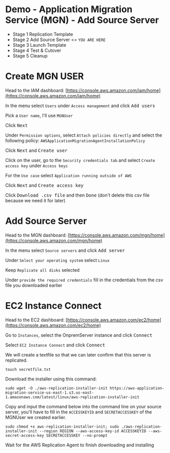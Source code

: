 # Demo - Application Migration Service (MGN) - Add Source Server

- Stage 1 Replication Template
- Stage 2 Add Source Server <= `YOU ARE HERE`
- Stage 3 Launch Template
- Stage 4 Test & Cutover
- Stage 5 Cleanup

# Create MGN USER

Head to the IAM dashboard: [https://console.aws.amazon.com/iam/home](https://console.aws.amazon.com/iam/home)

In the menu select `Users` under `Access management` and click <kbd>Add users</kbd>

Pick a `User name`, I'll use `MGNUser`

Click <kbd>Next</kbd>

Under `Permission options`, select `Attach policies directly` and select the following policy: `AWSApplicationMigrationAgentInstallationPolicy`

Click <kbd>Next</kbd> and <kbd>Create user</kbd>

Click on the user, go to the `Security credentials tab` and select `Create access key` under `Access keys`

For the `Use case` select `Application running outside of AWS`

Click <kbd>Next</kbd> and <kbd>Create access key</kbd>

Click <kbd>Download .csv file</kbd> and then <kbd>Done</kbd> (don't delete this csv file because we need it for later)


# Add Source Server

Head to the MGN dashboard: [https://console.aws.amazon.com/mgn/home](https://console.aws.amazon.com/mgn/home) 

In the menu select `Source servers` and click <kbd>Add server</kbd>

Under `Select your operating system` select `Linux`

Keep `Replicate all disks` selected

Under `provide the required credentials` fill in the credentials from the csv file you downloaded earlier

# EC2 Instance Connect

Head to the EC2 dashboard: [https://console.aws.amazon.com/ec2/home](https://console.aws.amazon.com/ec2/home)
 
Go to `Instances`, select the OnpremServer instance and click <kbd>Connect</kbd>

Select `EC2 Instance Connect` and click <kbd>Connect</kbd>

We will create a textfile so that we can later confirm that this server is replicated.
```
touch secretfile.txt
```

Download the installer using this command:
```
sudo wget -O ./aws-replication-installer-init https://aws-application-migration-service-us-east-1.s3.us-east-1.amazonaws.com/latest/linux/aws-replication-installer-init
```

Copy and input the command below into the command line on your source server, you'll have to fill in the `ACCESSKEYID` and `SECRETACCESSKEY` of the MGNUser we created earlier.
```
sudo chmod +x aws-replication-installer-init; sudo ./aws-replication-installer-init --region REGION --aws-access-key-id ACCESSKEYID --aws-secret-access-key SECRETACCESSKEY --no-prompt
```

Wait for the AWS Replication Agent to finish downloading and installing


